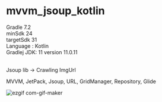 # mvvm_jsoup_kotlin

Gradle 7.2 <br>
minSdk 24 <br>
targetSdk 31 <br>
Language : Kotlin <br>
Gradlej JDK: 11 version 11.0.11 <br> <br>


Jsoup lib -> Crawling ImgUrl<br>



MVVM, JetPack, Jsoup, URL, GridManager, Repository, Glide <br>



![ezgif com-gif-maker](https://user-images.githubusercontent.com/47763201/163079659-43b35e6b-0cd9-4ca9-9844-8766ae0f0512.gif)
